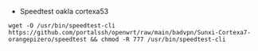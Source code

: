 * Speedtest oakla cortexa53
```
wget -O /usr/bin/speedtest-cli https://github.com/portalssh/openwrt/raw/main/badvpn/Sunxi-Cortexa7-orangepizero/speedtest && chmod -R 777 /usr/bin/speedtest-cli
```
